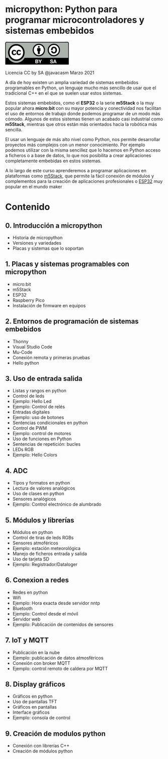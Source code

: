 # micropython: Python para programar microcontroladores y sistemas embebidos

![Licencia CC](./images/Licencia_cc_peque.png)

Licencia CC by SA @javacasm
Marzo 2021

A día de hoy existen un amplia variedad de sistemas embebidos programables en Python, un lenguaje mucho más sencillo de usar que el tradicional C++ en el que se suelen usar estos sistemas.

Estos sistemas embebidos, como el **ESP32** o la serie **m5Stack**  o la muy popular ahora **micro:bit** con su mayor potencia y conectividad nos facilitan el uso de entornos de trabajo donde podemos programar de un modo más cómodo. Algunos de estos sistemas tienen un acabado casi industrial como **m5Stack**, mientras que otros están más orientados hacia la robótica más sencilla.

El usar un lenguaje de más alto nivel como Python, nos permite desarrollar proyectos más complejos con un menor conocimiento. Por ejemplo podemos utilizar con la misma sencillez que lo hacemos en Python acceso a ficheros o a base de datos, lo que nos posibilita a crear aplicaciones completamente embebidas en estos sistemas.

A lo largo de este curso aprenderemos a programar aplicaciones en plataformas como [m5Stack](https://m5stack.com/), que permite la fácil conexión de módulos y complementos para la creación de aplicaciones profesionales o [ESP32](https://www.espressif.com/en/products/socs/esp32) muy popular en el mundo maker


# Contenido


## 0. Introducción a micropython
* Historia de micropython
* Versiones y variedades
* Placas y sistemas que lo soportan

## 1. Placas y sistemas programables con micropython
* micro:bit
* m5Stack
* ESP32
* Raspberry Pico
* Instalación de firmware en equipos

## 2. Entornos de programación de sistemas embebidos
* Thonny
* Visual Studio Code
* Mu-Code
* Conexión remota y primeras pruebas
* Hello python

## 3. Uso de entrada salida
* Listas y rangos en python
* Control de leds
* Ejemplo: Hello Led
* Ejemplo: Control de relés
* Entradas digitales
* Ejemplo: uso de botones
* Sentencias condicionales en python
* Control de PWM
* Ejemplo: control de motores
* Uso de funciones en Python
* Sentencias de repetición: bucles
* LEDs RGB
* Ejemplo: Hello Colors

## 4. ADC
* Tipos y formatos en python
* Lectura de valores analógicos
* Uso de clases en python
* Sensores analógicos
* Ejemplo: Control electrónico de alumbrado 

## 5. Módulos y librerías
* Módulos en python
* Control de tiras de leds RGBs
* Sensores atmoféricos
* Ejemplo: estación meteorológica
* Manejo de ficheros entrada y salida
* Uso de tarjeta SD
* Ejemplo: Registrador/Dataloger

## 6. Conexion a redes
* Redes en python
* Wifi
* Ejemplo: Hora exacta desde servidor nntp
* Bluetooth
* Ejemplo: Control desde el móvil
* Servidor web
* Ejemplo: Publicación de contenidos de sensores

## 7. IoT y MQTT 
* Publicación en la nube
* Ejemplo: publicación de datos atmosféricos
* Conexión con broker MQTT
* Ejemplo: control remoto de caldera por MQTT

## 8. Display gráficos
* Gráficos en python
* Uso de pantallas TFT
* Gráficos en pantallas
* Interface gráficos
* Ejemplo: consola de control

## 9. Creación de modulos python
* Conexión con librerías C++
* Creación de módulos python

